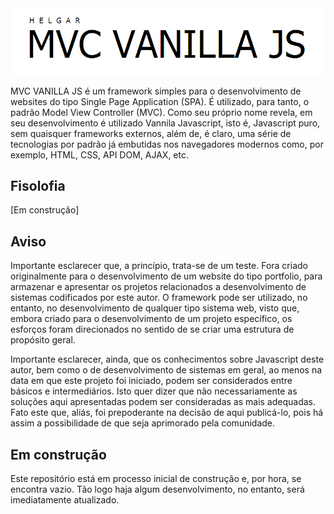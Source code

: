 <img src="mvc-vanilla-js-header.png" alt="MVC VANNILA MVC." style="text-align:center;"/>

MVC VANILLA JS é um framework simples para o desenvolvimento de websites do tipo Single Page Application (SPA). É utilizado, para tanto, o padrão Model View Controller (MVC). Como seu próprio nome revela, em seu desenvolvimento é utilizado Vannila Javascript, isto é, Javascript puro, sem quaisquer frameworks externos, além de, é claro, uma série de tecnologias por padrão já embutidas nos navegadores modernos como, por exemplo, HTML, CSS, API DOM, AJAX, etc.

## Fisolofia
[Em construção]

## Aviso
Importante esclarecer que, a princípio, trata-se de um teste. Fora criado originalmente para o desenvolvimento de um website do tipo portfolio, para armazenar e apresentar os projetos relacionados a desenvolvimento de sistemas codificados por este autor. O framework pode ser utilizado, no entanto, no desenvolvimento de qualquer tipo sistema web, visto que, embora criado para o desenvolvimento de um projeto específico, os esforços foram direcionados no sentido de se criar uma estrutura de propósito geral.

Importante esclarecer, ainda,  que os conhecimentos sobre Javascript deste autor, bem como o de desenvolvimento de sistemas em geral, ao menos na data em que este projeto foi iniciado, podem ser considerados entre básicos e intermediários. Isto quer dizer que não necessariamente as soluções aqui apresentadas podem ser consideradas as mais adequadas. Fato este que, aliás, foi prepoderante na decisão de aqui publicá-lo, pois há assim a possibilidade de que seja aprimorado pela comunidade. 

## Em construção

Este repositório está em processo inicial de construção e, por hora, se encontra vazio. Tão logo haja algum desenvolvimento, no entanto, será imediatamente atualizado.

